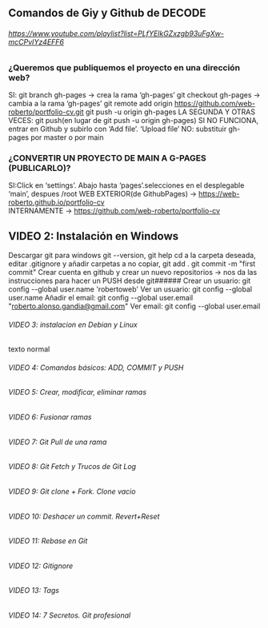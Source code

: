 ## Comandos de Giy y Github de DECODE
###### https://www.youtube.com/playlist?list=PLfYElkGZxzgb93uFgXw-mcCPvIYz4EFF6
### ¿Queremos que publiquemos el proyecto en una dirección web?
 SI: git branch  gh-pages  → crea la rama ‘gh-pages’
	git checkout gh-pages → cambia a la rama  ‘gh-pages’
	git remote add origin https://github.com/web-roberto/portfolio-cv.git
	git push -u origin  gh-pages
     LA SEGUNDA Y OTRAS VECES: git push(en lugar de git push -u origin gh-pages)
    SI NO FUNCIONA, entrar en Github y subirlo con ‘Add file’. ‘Upload file’
 NO: substituir gh-pages por master o por main
### ¿CONVERTIR UN PROYECTO DE MAIN A G-PAGES (PUBLICARLO)?
 SI:Click en ‘settings’. Abajo hasta ‘pages’.selecciones en el desplegable ‘main’, despues /root
    WEB EXTERIOR(de GithubPages) → https://web-roberto.github.io/portfolio-cv  
     INTERNAMENTE → https://github.com/web-roberto/portfolio-cv 
## VIDEO 2: Instalación en Windows
 Descargar git para windows
 git --version, git help
 cd a la carpeta deseada, editar .gitignore y añadir carpetas a no copiar, git add .
 git commit -m "first commit"
 Crear cuenta en github y crear un nuevo repositorios -> nos da las instrucciones para hacer un PUSH desde git######
 Crear un usuario: git config --global user.name 'robertoweb'   Ver un usuario: git config --global user.name
 Añadir el email: git config --global user.email "roberto.alonso.gandia@gmail.com" Ver email: git config --global user.email

###### VIDEO 3: instalacion en Debian y Linux
  texto normal
###### VIDEO 4: Comandos básicos: ADD, COMMIT y PUSH
######
###### VIDEO 5: Crear, modificar, eliminar ramas
######
###### VIDEO 6: Fusionar ramas
######
###### VIDEO 7: Git Pull de una rama
######
###### VIDEO 8: Git Fetch y Trucos de Git Log
######
###### VIDEO 9: Git clone + Fork. Clone vacio
######
###### VIDEO 10: Deshacer un commit. Revert+Reset
######
###### VIDEO 11: Rebase en Git
######
###### VIDEO 12: Gitignore
######
###### VIDEO 13: Tags
######
###### VIDEO 14: 7 Secretos. Git profesional
######